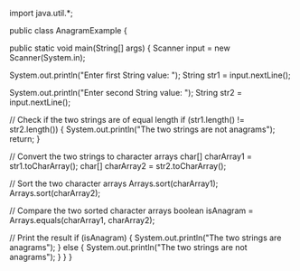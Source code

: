 import java.util.*;

public class AnagramExample {

public static void main(String[] args) {
Scanner input = new Scanner(System.in);

System.out.println("Enter first String value: ");
String str1 = input.nextLine();

System.out.println("Enter second String value: ");
String str2 = input.nextLine();

// Check if the two strings are of equal length
if (str1.length() != str2.length()) {
System.out.println("The two strings are not anagrams");
return;
}

// Convert the two strings to character arrays
char[] charArray1 = str1.toCharArray();
char[] charArray2 = str2.toCharArray();

// Sort the two character arrays
Arrays.sort(charArray1);
Arrays.sort(charArray2);

// Compare the two sorted character arrays
boolean isAnagram = Arrays.equals(charArray1, charArray2);

// Print the result
if (isAnagram) {
System.out.println("The two strings are anagrams");
} else {
System.out.println("The two strings are not anagrams");
}
}
}
